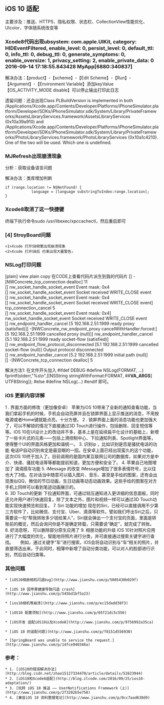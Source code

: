 ## iOS 10 适配

主要涉及：推送、HTTPS、隐私权限、状态栏、CollectionView性能优化、UIcolor、字体随系统改变等

### Xcode8代码出现ubsystem: com.apple.UIKit, category: HIDEventFiltered, enable_level: 0, persist_level: 0, default_ttl: 0, info_ttl: 0, debug_ttl: 0, generate_symptoms: 0, enable_oversize: 1, privacy_setting: 2, enable_private_data: 0 2016-09-14 17:18:55.843428 MyApp[6880:340837]

解决办法：【product】-【scheme】-【Edit Scheme】-【Run】-【Argument】-【Environment Variable】添加keyValue【OS_ACTIVITY_MODE   disable】可以停止输出打印此日志

遗留问题：还会出现Class PLBuildVersion is implemented in both /Applications/Xcode.app/Contents/Developer/Platforms/iPhoneSimulator.platform/Developer/SDKs/iPhoneSimulator.sdk/System/Library/PrivateFrameworks/AssetsLibraryServices.framework/AssetsLibraryServices (0x10a39a910) and /Applications/Xcode.app/Contents/Developer/Platforms/iPhoneSimulator.platform/Developer/SDKs/iPhoneSimulator.sdk/System/Library/PrivateFrameworks/PhotoLibraryServices.framework/PhotoLibraryServices (0x10a1c4210). One of the two will be used. Which one is undefined.


### MJRefresh出现崩溃现象

分析：获取设备语言问题

解决办法：类库增加判断
```
if (range.location != NSNotFound) {  
            language = [language substringToIndex:range.location];  
}  
```

### Xcode8取消了这一快捷键

终端下执行命令sudo /usr/libexec/xpccachectl，然后重启即可

### [4] StroyBoard问题
	<1>Xcode 打开SB频繁出现崩溃现象
	<2>Xcode 打开SB后 约束出现大量警告⚠️

### NSLog打印问题

[plain] view plain copy 在CODE上查看代码片派生到我的代码片
[] -[NWConcrete_tcp_connection dealloc] 11    
[] nw_socket_handle_socket_event Event mask: 0x4    
[] nw_socket_handle_socket_event Socket received WRITE_CLOSE event    
[] nw_socket_handle_socket_event Event mask: 0x4    
[] nw_socket_handle_socket_event Socket received WRITE_CLOSE event] tcp_connection_cancel 5    
[] nw_socket_handle_socket_event Event mask: 0x4] nw_socket_handle_socket_event Socket received WRITE_CLOSE event    
[] nw_endpoint_handler_cancel [5 192.168.2.51:1999 ready proxy (satisfied)]] -[NWConcrete_nw_endpoint_proxy cancelWithHandler:forced:] [5 192.168.2.51:1999 cancelled proxy (null)]] nw_endpoint_handler_cancel [5.1 192.168.2.51:1999 ready socket-flow (satisfied)]    
[] nw_endpoint_flow_protocol_disconnected [5.1 192.168.2.51:1999 cancelled socket-flow (null)] Output protocol disconnected    
[] nw_endpoint_handler_cancel [5.2 192.168.2.51:1999 initial path (null)]    
[] -[NWConcrete_tcp_connection dealloc] 5    


解决方法1:
 在文件开头加入 #ifdef DEBUG #define NSLog(FORMAT, ...) fprintf(stderr,"%s\n",[[NSString stringWithFormat:FORMAT, ##__VA_ARGS__] UTF8String]); #else #define NSLog(...) #endif 即可。

### iOS 更新内容详解
1 . 界面方面的修改（更加像安卓）
苹果为iOS 10带来了全新的通知查看功能，当我们拿起手机的时候，手机会自动亮屏并且在锁屏界面上显示推送的消息，不用按电源或者Home键就能点亮，十分方便。
2 .  锁屏界面上面的消息功能也更加强大了，可以不解锁的情况下直接通过3D Touch进行操作，包括删除、回复短信等等。iOS 10在UI设计上的改动并不多，基本上是在延续扁平化设计的基础上，新增了一些卡片式的元素——包括上滑控制中心、下拉通知列表、Spotlight界面等，使得整个UI的界面风格更加和谐统一。
3.   识别ip ，比如识别是否是骚扰电话的功能
     电话IP自动识别肯定是最显眼的一招。在安卓上面已经出现蛮久的这个功能，这次iOS 10终于加入了。目前调用的是国内某互联网公司的数据库，如果对方是中介、快递、骚扰电话等等都能提前知道，更加方便和安全了。
4.  苹果自己地图增加了 滴滴搭车功能
5.  iMessage 的改变
    iMessage增加了很多表情符号，比以往也大了3倍。在对话当中随意可以插入图片、音乐、甚至是手绘的图案，还有会出现类似QQ，微信的节日动画，生日动画等动态动画效果。这些手绘的图案在对方手机上同样可以看到笔迹动画展示的。  
6. 3D Touch的更新
   下拉通知界面，可通过轻压通知进入更详细的信息面板，同时还允许用户进行快速回复。除了文本之外，图片和视频一样可以通过3D Touch功能实现快速预览和回复。
7. Siri 功能的增加
    现在的Siri，已经可以直接调用不少第三方软件了，比如微信、支付宝、Uber、滴滴等软件。譬如我们呼出Siri之后，只需要说一句“帮我转账多少钱给某人”，Siri就会弹出一个支付宝的页面，里面是转账前的概览，然后会询问你是不是确定转载，只需要说“确定”，就完成了转账。
8. 好消息呀， 可以删除部分原生应用了
9. 相册功能的升级
     iOS 10针对照片应用进行了大幅度的优化，智能地将照片进行分类，并可直接通过搜索关键字进行查找。
　 例如，通过关键字“车”进行搜索，iOS会将自动识别与“车”相关的照片，并直接筛选出来。于此同时，相簿中新增了自动分类功能，可以对人的脸部进行识别，然后自动归类等。

### 其他问题

    * [iOS10相册相机闪退bug](http://www.jianshu.com/p/5085430b029f)

    * [iOS 10 因苹果健康导致闪退 crash](http://www.jianshu.com/p/545bd1bf5a23)

    * [ios10相机等崩溃](http://www.jianshu.com/p/ec15dadd38f3)

    * [iOS10 配置须知](http://www.jianshu.com/p/65f21dc5c556)

    * [iOS开发 适配iOS10以及Xcode8](http://www.jianshu.com/p/9756992a35ca)

    * [iOS 10 的适配问题](http://www.jianshu.com/p/f8151d556930)

    * [SpringBoard was unable to service the request.](http://www.jianshu.com/p/14fce940346a)

### 参考：
	* 1. [iOS10的错误解决办法](http://blog.csdn.net/zhao15127334470/article/details/52623944)
	* 2. [iOS10和Xcode8适配](http://blog.zlcode.com/2016/09/25/ios10-adaptation/)
    * 3. [玩转 iOS 10 推送 —— UserNotifications Framework（上）](http://www.jianshu.com/p/2f3202b5e758)
    * 4. [兼容iOS 10 资料整理笔记](http://www.jianshu.com/p/0cc7aad638d9)